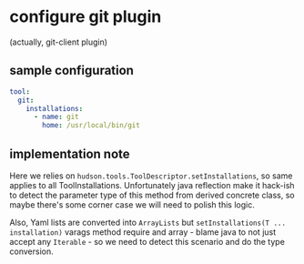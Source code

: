 # configure git plugin

(actually, git-client plugin)

## sample configuration

```yaml
tool:
  git:
    installations:
      - name: git
        home: /usr/local/bin/git
```

## implementation note

Here we relies on `hudson.tools.ToolDescriptor.setInstallations`, so same applies to all ToolInstallations.
Unfortunately java reflection make it hack-ish to detect the parameter type of this method from derived concrete 
class, so maybe there's some corner case we will need to polish this logic.

Also, Yaml lists are converted into `ArrayLists` but `setInstallations(T ... installation)` varags method require
and array - blame java to not just accept any `Iterable` - so we need to detect this scenario and do the type 
conversion. 
 
 
